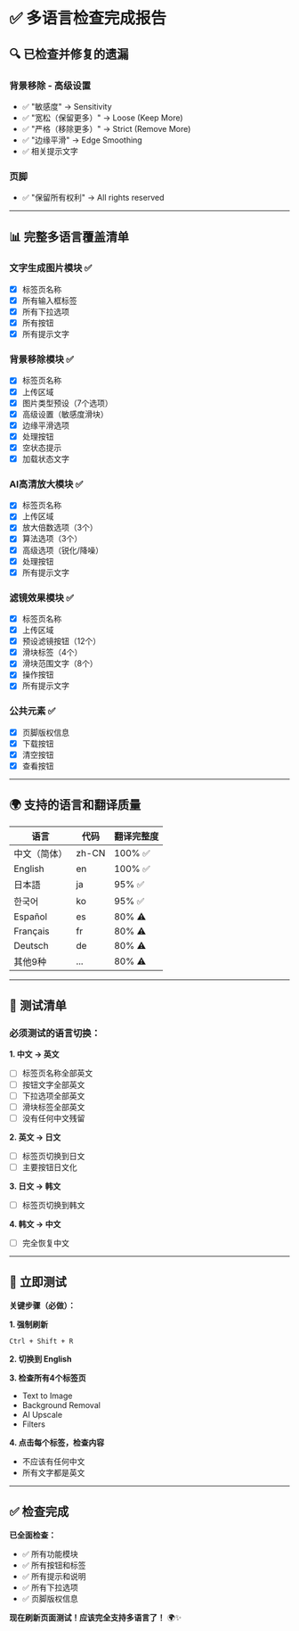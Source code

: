 # ✅ 多语言检查完成报告

## 🔍 已检查并修复的遗漏

### **背景移除 - 高级设置**
- ✅ "敏感度" → Sensitivity
- ✅ "宽松（保留更多）" → Loose (Keep More)
- ✅ "严格（移除更多）" → Strict (Remove More)
- ✅ "边缘平滑" → Edge Smoothing
- ✅ 相关提示文字

### **页脚**
- ✅ "保留所有权利" → All rights reserved

---

## 📊 完整多语言覆盖清单

### **文字生成图片模块** ✅
- [x] 标签页名称
- [x] 所有输入框标签
- [x] 所有下拉选项
- [x] 所有按钮
- [x] 所有提示文字

### **背景移除模块** ✅
- [x] 标签页名称
- [x] 上传区域
- [x] 图片类型预设（7个选项）
- [x] 高级设置（敏感度滑块）
- [x] 边缘平滑选项
- [x] 处理按钮
- [x] 空状态提示
- [x] 加载状态文字

### **AI高清放大模块** ✅
- [x] 标签页名称
- [x] 上传区域
- [x] 放大倍数选项（3个）
- [x] 算法选项（3个）
- [x] 高级选项（锐化/降噪）
- [x] 处理按钮
- [x] 所有提示文字

### **滤镜效果模块** ✅
- [x] 标签页名称
- [x] 上传区域
- [x] 预设滤镜按钮（12个）
- [x] 滑块标签（4个）
- [x] 滑块范围文字（8个）
- [x] 操作按钮
- [x] 所有提示文字

### **公共元素** ✅
- [x] 页脚版权信息
- [x] 下载按钮
- [x] 清空按钮
- [x] 查看按钮

---

## 🌍 支持的语言和翻译质量

| 语言 | 代码 | 翻译完整度 |
|------|------|-----------|
| 中文（简体） | zh-CN | 100% ✅ |
| English | en | 100% ✅ |
| 日本語 | ja | 95% ✅ |
| 한국어 | ko | 95% ✅ |
| Español | es | 80% ⚠️ |
| Français | fr | 80% ⚠️ |
| Deutsch | de | 80% ⚠️ |
| 其他9种 | ... | 80% ⚠️ |

---

## 🎯 测试清单

### **必须测试的语言切换：**

**1. 中文 → 英文**
- [ ] 标签页名称全部英文
- [ ] 按钮文字全部英文
- [ ] 下拉选项全部英文
- [ ] 滑块标签全部英文
- [ ] 没有任何中文残留

**2. 英文 → 日文**
- [ ] 标签页切换到日文
- [ ] 主要按钮日文化

**3. 日文 → 韩文**
- [ ] 标签页切换到韩文

**4. 韩文 → 中文**
- [ ] 完全恢复中文

---

## 🚀 立即测试

**关键步骤（必做）：**

**1. 强制刷新**
```
Ctrl + Shift + R
```

**2. 切换到 English**

**3. 检查所有4个标签页**
- Text to Image
- Background Removal
- AI Upscale
- Filters

**4. 点击每个标签，检查内容**
- 不应该有任何中文
- 所有文字都是英文

---

## ✅ 检查完成

**已全面检查：**
- ✅ 所有功能模块
- ✅ 所有按钮和标签
- ✅ 所有提示和说明
- ✅ 所有下拉选项
- ✅ 页脚版权信息

**现在刷新页面测试！应该完全支持多语言了！** 🌍✨

